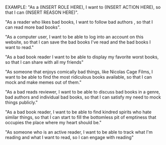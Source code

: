 EXAMPLE: 
"As a (INSERT ROLE HERE), 
I want to (INSERT ACTION HERE), 
so that I can (INSERT REASON HERE)".

"As a reader who likes bad books, 
I want to follow bad authors , 
so that I can read more bad books".

"As a computer user,
I want to be able to log into an account on this website, 
so that I can save the bad books I've read and the bad books I want to read."


"As a bad book reader
I want to be able to display my favorite worst books, 
so that I can share with all my friends"

"As someone that enjoys comically bad things, like Nicolas Cage Films, 
I want to be able to find the most ridiculous books available, 
so that I can mock and make memes out of them."

"As a bad reads reviewer, 
I want to be able to discuss bad books in a genre, bad authors and individual bad books, 
so that I can satisfy my need to mock things publicly."

"As a bad book reader, 
I want to be able to find kindred spirits who hate similar things,
so that I can start to fill the bottomless pit of emptiness that occupies the place where my heart should be."

"As someone who is an active reader, 
I want to be able to track what I'm reading and what I want to read, 
so I can engage with reading"